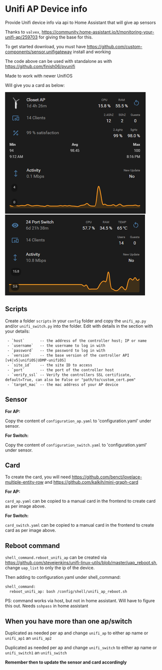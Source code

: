 # Unifi AP Device info
Provide Unifi device info via api to Home Assistant that will give ap sensors

Thanks to `valvex`, https://community.home-assistant.io/t/monitoring-your-unifi-ap/259703 for giving the base for this.

To get started download, you must have https://github.com/custom-components/sensor.unifigateway install and working

The code above can be used with standalone as with https://github.com/finish06/pyunifi

Made to work with newer UnifiOS

Will give you a card as below:

![ap](https://github.com/w1tw0lf/Unifi-AP-Device-info/blob/main/images/card_ap.png)
![switch](https://github.com/w1tw0lf/Unifi-AP-Device-info/blob/main/images/card_switch.png)

## Scripts

Create a folder `scripts` in your `config` folder and copy the `unifi_ap.py` and/or `unifi_switch.py` into the folder. Edit with details in the section with your details:

```
 - `host`       -- the address of the controller host; IP or name
 - `username`   -- the username to log in with
 - `password`	-- the password to log in with
 - `version`	-- the base version of the controller API [v4|v5|unifiOS|UDMP-unifiOS]
 - `site_id`	-- the site ID to access
 - `port`       -- the port of the controller host
 - `verify_ssl`	-- Verify the controllers SSL certificate, default=True, can also be False or "path/to/custom_cert.pem"
 - `target_mac` -- the mac address of your AP device
```
## Sensor

**For AP:**

Copy the content of `configuration_ap.yaml` to 'configuration.yaml' under sensor.

**For Switch:**

Copy the content of `configuration_switch.yaml` to 'configuration.yaml' under sensor.

## Card

To create the card, you will need https://github.com/benct/lovelace-multiple-entity-row and https://github.com/kalkih/mini-graph-card

**For AP:**

`card_ap.yaml` can be copied to a manual card in the frontend to create card as per image above.

**For Switch:**

`card_switch.yaml` can be copied to a manual card in the frontend to create card as per image above.

## Reboot command

`shell_command.reboot_unifi_ap` can be created via https://github.com/stevejenkins/unifi-linux-utils/blob/master/uap_reboot.sh, change `uap_list` to only the ip of the device.

Then adding to configuration.yaml under shell_command:
```
shell_command:
  reboot_unifi_ap: bash /config/shell/unifi_ap_reboot.sh
```
PS: command works via host, but not in home assistant. Will have to figure this out. Needs `sshpass` in home assistant

## When you have more than one ap/switch

Duplicated as needed per ap and change `unifi_ap` to either ap name or `unifi_ap1` an `unifi_ap2`

Duplicated as needed per ap and change `unifi_switch` to either ap name or `unifi_switch1` an `unifi_switch`

**Remember then to update the sensor and card accordingly**

